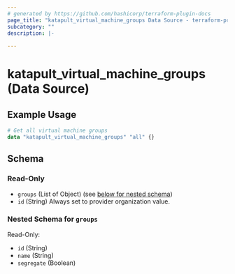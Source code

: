 ```yaml
---
# generated by https://github.com/hashicorp/terraform-plugin-docs
page_title: "katapult_virtual_machine_groups Data Source - terraform-provider-katapult"
subcategory: ""
description: |-
  
---
```


# katapult_virtual_machine_groups (Data Source)



## Example Usage

```terraform
# Get all virtual machine groups
data "katapult_virtual_machine_groups" "all" {}
```

<!-- schema generated by tfplugindocs -->
## Schema

### Read-Only

- `groups` (List of Object) (see [below for nested schema](#nestedatt--groups))
- `id` (String) Always set to provider organization value.

<a id="nestedatt--groups"></a>
### Nested Schema for `groups`

Read-Only:

- `id` (String)
- `name` (String)
- `segregate` (Boolean)
